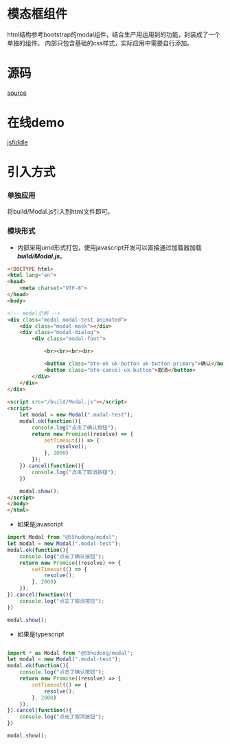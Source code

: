 # 模态框组件
html结构参考bootstrap的modal组件，结合生产用运用到的功能，封装成了一个单独的组件。 内部只包含基础的css样式，实际应用中需要自行添加。


# 源码
[source](modal.ts)

# 在线demo
[jsfiddle](https://jsfiddle.net/coolcoffee/pjsp3zxs/1/)

# 引入方式

### 单独应用
将build/Modal.js引入到html文件即可。

### 模块形式

+ 内部采用umd形式打包，使用javascript开发可以直接通过加载器加载***build/Modal.js***。
```html
<!DOCTYPE html>
<html lang="en">
<head>
    <meta charset="UTF-8">
</head>
<body>

<!-- modal示例 -->
<div class="modal modal-test animated">
    <div class="modal-mask"></div>
    <div class="modal-dialog">
        <div class="modal-foot">

            <br><br><br><br>

            <button class="btn-ok uk-button uk-button-primary">确认</button>
            <button class="btn-cancel uk-button">取消</button>
        </div>
    </div>
</div>
    
<script src="/build/Modal.js"></script>    
<script>
    let modal = new Modal(".modal-test");
    modal.ok(function(){
        console.log("点击了确认按钮");
        return new Promise((resolve) => {
            setTimeout(() => {
                resolve();
            }, 2000)
        });
    }).cancel(function(){
        console.log("点击了取消按钮");
    })

    modal.show();
</script>
</body>
</html>
```

+ 如果是javascript
``` javascript
import Modal from "@55hudong/modal";
let modal = new Modal(".modal-test");
modal.ok(function(){
    console.log("点击了确认按钮");
    return new Promise((resolve) => {
        setTimeout(() => {
            resolve();
        }, 2000)
    });
}).cancel(function(){
    console.log("点击了取消按钮");
})

modal.show();

```

+ 如果是typescript
```typescript

import * as Modal from "@55hudong/modal";
let modal = new Modal(".modal-test");
modal.ok(function(){
    console.log("点击了确认按钮");
    return new Promise((resolve) => {
        setTimeout(() => {
            resolve();
        }, 2000)
    });
}).cancel(function(){
    console.log("点击了取消按钮");
})

modal.show();

```

